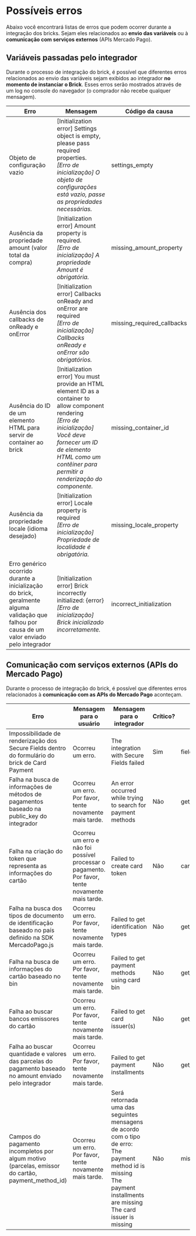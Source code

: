 # Possíveis erros

Abaixo você encontrará listas de erros que podem ocorrer durante a integração dos bricks. Sejam eles relacionados ao **envio das variáveis** ou à **comunicação com serviços externos** (APIs Mercado Pago).

## Variáveis passadas pelo integrador 

Durante o processo de integração do brick, é possível que diferentes erros relacionados ao envio das variáveis sejam exibidos ao integrador **no momento de instanciar o Brick**. Esses erros serão mostrados através de um log no console do navegador (o comprador não recebe qualquer mensagem).

| Erro | Mensagem | Código da causa |
|--- |--- |--- |
| Objeto de configuração vazio | [Initialization error] Settings object is empty, please pass required properties. <br> _[Erro de inicialização] O objeto de configurações está vazio, passe as propriedades necessárias._ | settings_empty |
| Ausência da propriedade amount (valor total da compra) | [Initialization error] Amount property is required. <br> _[Erro de inicialização] A propriedade Amount é obrigatória._ | missing_amount_property |
| Ausência dos callbacks de onReady e onError | [Initialization error] Callbacks onReady and onError are required <br> _[Erro de inicialização] Callbacks onReady e onError são obrigatórios._ | missing_required_callbacks |
| Ausência do ID de um elemento HTML para servir de container ao brick | [Initialization error] You must provide an HTML element ID as a container to allow component rendering <br> _[Erro de inicialização] Você deve fornecer um ID de elemento HTML como um contêiner para permitir a renderização do componente._ |missing_container_id |
| Ausência da propriedade locale (idioma desejado) | [Initialization error] Locale property is required <br> _[Erro de inicialização] Propriedade de localidade é obrigatória._ | missing_locale_property |
| Erro genérico ocorrido durante a inicialização do brick, geralmente alguma validação que falhou por causa de um valor enviado pelo integrador  | [Initialization error] Brick incorrectly initialized: {error} <br> _[Erro de inicialização] Brick inicializado incorretamente._ |incorrect_initialization |

## Comunicação com serviços externos (APIs do Mercado Pago)

Durante o processo de integração do brick, é possível que diferentes erros relacionados à **comunicação com as APIs do Mercado Pago** aconteçam.

| Erro | Mensagem para o usuário | Mensagem para o integrador | Crítico? |Código da causa |
|--- |--- |--- |--- |--- |
| Impossibilidade de renderização dos Secure Fields dentro do formulário do brick de Card Payment | Ocorreu um erro. | The integration with Secure Fields failed | Sim | fields_setup_failed |
| Falha na busca de informações de métodos de pagamentos baseado na public_key do integrador | Ocorreu um erro. Por favor, tente novamente mais tarde. | An error occurred while trying to search for payment methods | Não | get_payment_methods_failed |
| Falha na criação do token que representa as informações do cartão | Ocorreu um erro e não foi possível processar o pagamento. Por favor, tente novamente mais tarde. | Failed to create card token | Não | card_token_creation_failed |
| Falha na busca dos tipos de documento de identificação baseado no país definido na SDK MercadoPago.js | Ocorreu um erro. Por favor, tente novamente mais tarde. | Failed to get identification types | Não | get_identification_types_failed |
| Falha na busca de informações do cartão baseado no bin | Ocorreu um erro. Por favor, tente novamente mais tarde. | Failed to get payment methods using card bin | Não | get_card_bin_payment_methods_failed |
| Falha ao buscar bancos emissores do cartão | Ocorreu um erro. Por favor, tente novamente mais tarde. | Failed to get card issuer(s) | Não | get_card_issuers_failed |
| Falha ao buscar quantidade e valores das parcelas do pagamento baseado no amount enviado pelo integrador | Ocorreu um erro. Por favor, tente novamente mais tarde. | Failed to get payment installments | Não | get_payment_installments_failed |
| Campos do pagamento incompletos por algum motivo (parcelas, emissor do cartão, payment_method_id) | Ocorreu um erro. Por favor, tente novamente mais tarde. | Será retornada uma das seguintes mensagens de acordo com o tipo de erro: <br> The payment <br> method id is missing <br> The payment installments are missing <br> The card issuer is missing|Não|missing_payment_information |